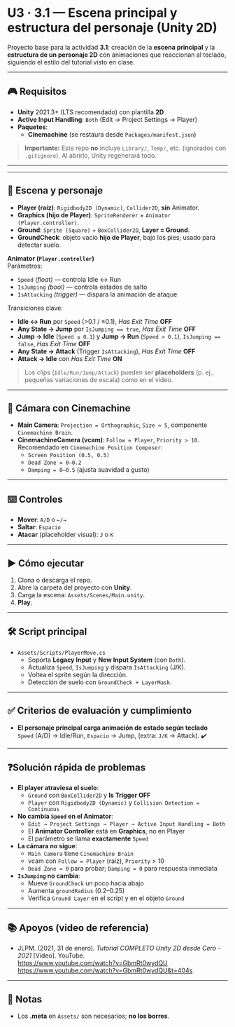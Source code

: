 # U3 · 3.1 — Escena principal y estructura del personaje (Unity 2D)

Proyecto base para la actividad **3.1**: creación de la **escena principal** y la **estructura de un personaje 2D** con animaciones que reaccionan al teclado, siguiendo el estilo del tutorial visto en clase.

---

## 🎮 Requisitos

- **Unity** 2021.3+ (LTS recomendado) con plantilla **2D**  
- **Active Input Handling**: `Both` (Edit → Project Settings → Player)  
- **Paquetes**:
  - **Cinemachine** (se restaura desde `Packages/manifest.json`)

> **Importante:** Este repo **no** incluye `Library/`, `Temp/`, etc. (ignorados con `.gitignore`). Al abrirlo, Unity regenerará todo.

---


---

## 🧩 Escena y personaje

- **Player (raíz)**: `Rigidbody2D (Dynamic)`, `Collider2D`, **sin** Animator.
- **Graphics (hijo de Player)**: `SpriteRenderer` + `Animator (Player.controller)`.
- **Ground**: `Sprite (Square)` + `BoxCollider2D`, **Layer = Ground**.
- **GroundCheck**: objeto vacío **hijo de Player**, bajo los pies; usado para detectar suelo.

**Animator (`Player.controller`)**  
Parámetros:
- `Speed` *(float)* — controla Idle ↔ Run
- `IsJumping` *(bool)* — controla estados de salto
- `IsAttacking` *(trigger)* — dispara la animación de ataque

Transiciones clave:
- **Idle ↔ Run** por `Speed` (>0.1 / ≤0.1), *Has Exit Time* **OFF**
- **Any State → Jump** por `IsJumping == true`, *Has Exit Time* **OFF**
- **Jump → Idle** (`Speed ≤ 0.1`) y **Jump → Run** (`Speed > 0.1`), `IsJumping == false`, *Has Exit Time* **OFF**
- **Any State → Attack** (Trigger `IsAttacking`), *Has Exit Time* **OFF**
- **Attack → Idle** con *Has Exit Time* **ON**

> Los clips (`Idle/Run/Jump/Attack`) pueden ser **placeholders** (p. ej., pequeñas variaciones de escala) como en el video.

---

## 🎥 Cámara con Cinemachine

- **Main Camera**: `Projection = Orthographic`, `Size ≈ 5`, componente `Cinemachine Brain`.
- **CinemachineCamera (vcam)**: `Follow = Player`, `Priority > 10`.  
  Recomendado en `Cinemachine Position Composer`:
  - `Screen Position (0.5, 0.5)`
  - `Dead Zone = 0–0.2`
  - `Damping = 0–0.5` (ajusta suavidad a gusto)

---

## ⌨️ Controles

- **Mover**: `A/D` o `←/→`
- **Saltar**: `Espacio`
- **Atacar** (placeholder visual): `J` o `K`

---

## ▶️ Cómo ejecutar

1. Clona o descarga el repo.
2. Abre la carpeta del proyecto con **Unity**.
3. Carga la escena: `Assets/Scenes/Main.unity`.
4. **Play**.

---

## 🛠️ Script principal

- `Assets/Scripts/PlayerMove.cs`  
  - Soporta **Legacy Input** y **New Input System** (con `Both`).
  - Actualiza `Speed`, `IsJumping` y dispara `IsAttacking` (J/K).
  - Voltea el sprite según la dirección.
  - Detección de suelo con `GroundCheck + LayerMask`.

---

## ✅ Criterios de evaluación y cumplimiento

- **El personaje principal carga animación de estado según teclado**  
  `Speed` (A/D) → Idle/Run, `Espacio` → Jump, (extra: `J/K` → Attack). ✔️  

---

## ❓Solución rápida de problemas

- **El player atraviesa el suelo**:  
  - `Ground` con `BoxCollider2D` y **Is Trigger OFF**  
  - `Player` con `Rigidbody2D (Dynamic)` y `Collision Detection = Continuous`
- **No cambia `Speed` en el Animator**:  
  - `Edit → Project Settings → Player → Active Input Handling = Both`
  - El **Animator Controller** está en **Graphics**, no en Player
  - El parámetro se llama **exactamente** `Speed`
- **La cámara no sigue**:  
  - `Main Camera` tiene `Cinemachine Brain`  
  - vcam con `Follow = Player` (raíz), `Priority` > 10  
  - `Dead Zone = 0` para probar; `Damping = 0` para respuesta inmediata
- **`IsJumping` no cambia**:  
  - Mueve `GroundCheck` un poco hacia abajo  
  - Aumenta `groundRadius` (0.2–0.25)  
  - Verifica `Ground Layer` en el script y en el objeto `Ground`

---

## 📚 Apoyos (video de referencia)

- JLPM. (2021, 31 de enero). *Tutorial COMPLETO Unity 2D desde Cero - 2021* [Video]. YouTube.  
  https://www.youtube.com/watch?v=GbmRt0wydQU  
  https://www.youtube.com/watch?v=GbmRt0wydQU&t=404s

---

## 📝 Notas

- Los **.meta** en `Assets/` son necesarios; **no los borres**.  

